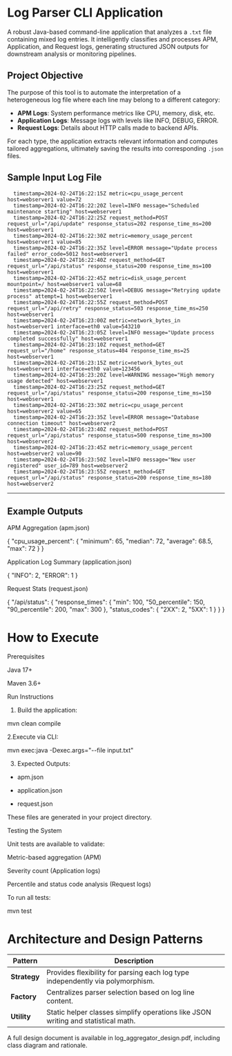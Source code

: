 # Log Parser CLI Application

A robust Java-based command-line application that analyzes a `.txt` file containing mixed log entries. It intelligently classifies and processes APM, Application, and Request logs, generating structured JSON outputs for downstream analysis or monitoring pipelines.


## Project Objective

The purpose of this tool is to automate the interpretation of a heterogeneous log file where each line may belong to a different category:

- **APM Logs**: System performance metrics like CPU, memory, disk, etc.
- **Application Logs**: Message logs with levels like INFO, DEBUG, ERROR.
- **Request Logs**: Details about HTTP calls made to backend APIs.

For each type, the application extracts relevant information and computes tailored aggregations, ultimately saving the results into corresponding `.json` files.



## Sample Input Log File

      timestamp=2024-02-24T16:22:15Z metric=cpu_usage_percent host=webserver1 value=72
      timestamp=2024-02-24T16:22:20Z level=INFO message="Scheduled maintenance starting" host=webserver1
      timestamp=2024-02-24T16:22:25Z request_method=POST request_url="/api/update" response_status=202 response_time_ms=200 host=webserver1
      timestamp=2024-02-24T16:22:30Z metric=memory_usage_percent host=webserver1 value=85
      timestamp=2024-02-24T16:22:35Z level=ERROR message="Update process failed" error_code=5012 host=webserver1
      timestamp=2024-02-24T16:22:40Z request_method=GET request_url="/api/status" response_status=200 response_time_ms=100 host=webserver1
      timestamp=2024-02-24T16:22:45Z metric=disk_usage_percent mountpoint=/ host=webserver1 value=68
      timestamp=2024-02-24T16:22:50Z level=DEBUG message="Retrying update process" attempt=1 host=webserver1
      timestamp=2024-02-24T16:22:55Z request_method=POST request_url="/api/retry" response_status=503 response_time_ms=250 host=webserver1
      timestamp=2024-02-24T16:23:00Z metric=network_bytes_in host=webserver1 interface=eth0 value=543210
      timestamp=2024-02-24T16:23:05Z level=INFO message="Update process completed successfully" host=webserver1
      timestamp=2024-02-24T16:23:10Z request_method=GET request_url="/home" response_status=404 response_time_ms=25 host=webserver1
      timestamp=2024-02-24T16:23:15Z metric=network_bytes_out host=webserver1 interface=eth0 value=123456
      timestamp=2024-02-24T16:23:20Z level=WARNING message="High memory usage detected" host=webserver1
      timestamp=2024-02-24T16:23:25Z request_method=GET request_url="/api/status" response_status=200 response_time_ms=150 host=webserver1
      timestamp=2024-02-24T16:23:30Z metric=cpu_usage_percent host=webserver2 value=65
      timestamp=2024-02-24T16:23:35Z level=ERROR message="Database connection timeout" host=webserver2
      timestamp=2024-02-24T16:23:40Z request_method=POST request_url="/api/status" response_status=500 response_time_ms=300 host=webserver2
      timestamp=2024-02-24T16:23:45Z metric=memory_usage_percent host=webserver2 value=90
      timestamp=2024-02-24T16:23:50Z level=INFO message="New user registered" user_id=789 host=webserver2
      timestamp=2024-02-24T16:23:55Z request_method=GET request_url="/api/status" response_status=200 response_time_ms=180 host=webserver2

---

## Example Outputs


APM Aggregation (apm.json)

{
  "cpu_usage_percent": {
    "minimum": 65,
    "median": 72,
    "average": 68.5,
    "max": 72
  }
}


Application Log Summary (application.json)

{
  "INFO": 2,
  "ERROR": 1
}


Request Stats (request.json)

{
  "/api/status": {
    "response_times": {
      "min": 100,
      "50_percentile": 150,
      "90_percentile": 200,
      "max": 300
    },
    "status_codes": {
      "2XX": 2,
      "5XX": 1
    }
  }
}


# How to Execute

Prerequisites

Java 17+

Maven 3.6+


Run Instructions

1. Build the application:

mvn clean compile

2.Execute via CLI:

mvn exec:java -Dexec.args="--file input.txt"

3. Expected Outputs:

* apm.json

* application.json

* request.json

These files are generated in your project directory.

Testing the System

Unit tests are available to validate:

Metric-based aggregation (APM)

Severity count (Application logs)

Percentile and status code analysis (Request logs)

To run all tests:

mvn test

# Architecture and Design Patterns

| Pattern      | Description                                                                       |
| ------------ | --------------------------------------------------------------------------------- |
| **Strategy** | Provides flexibility for parsing each log type independently via polymorphism.    |
| **Factory**  | Centralizes parser selection based on log line content.                           |
| **Utility**  | Static helper classes simplify operations like JSON writing and statistical math. |

A full design document is available in log_aggregator_design.pdf, including class diagram and rationale.
